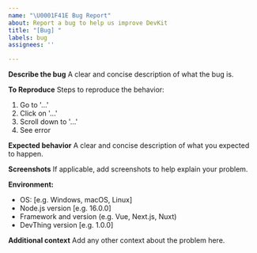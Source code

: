 ```yaml
---
name: "\U0001F41E Bug Report"
about: Report a bug to help us improve DevKit
title: "[Bug] "
labels: bug
assignees: ''

---
```


**Describe the bug**
A clear and concise description of what the bug is.

**To Reproduce**
Steps to reproduce the behavior:

1. Go to '...'
2. Click on '...'
3. Scroll down to '...'
4. See error

**Expected behavior**
A clear and concise description of what you expected to happen.

**Screenshots**
If applicable, add screenshots to help explain your problem.

**Environment:**

- OS: [e.g. Windows, macOS, Linux]
- Node.js version [e.g. 16.0.0]
- Framework and version (e.g. Vue, Next.js, Nuxt)
- DevThing version [e.g. 1.0.0]

**Additional context**
Add any other context about the problem here.
